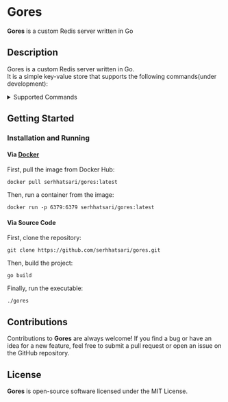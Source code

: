 # Gores
**Gores** is a custom Redis server written in Go  

## Description  
Gores is a custom Redis server written in Go.   
It is a simple key-value store that supports the following commands(under development):
<details>
  <summary>Supported Commands</summary>

* `GET <key>`: Returns the value of the given key. If the key does not exist, it returns `nil`
* `SET <key> <value>`: Sets the value of the given key. If the key exists, it overwrites the value.
* `DEL key [key ...] `: Removes the specified keys. A key is ignored if it does not exist.
* `PING` ["message"] : Returns `PONG`, or a custom message if one was provided. 
* `COMMANDS`: Returns a list of supported commands

</details>

## Getting Started
### Installation and Running
#### Via [Docker](https://www.docker.com/)  
First, pull the image from Docker Hub: 
```
docker pull serhhatsari/gores:latest
```
Then, run a container from the image:
```shell
docker run -p 6379:6379 serhhatsari/gores:latest
```
#### Via Source Code  
First, clone the repository:
```shell
git clone https://github.com/serhhatsari/gores.git
```
Then, build the project:
```shell
go build
```
Finally, run the executable:
```shell
./gores
```

## Contributions
Contributions to **Gores** are always welcome! If you find a bug or have an idea for a new feature, feel free to submit a pull request or open an issue on the GitHub repository.

## License
**Gores** is open-source software licensed under the MIT License.

